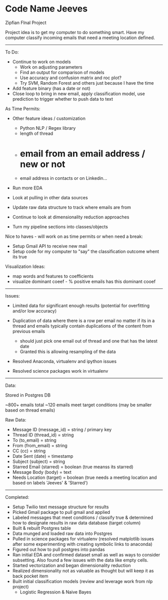 # Code Name Jeeves 
Zipfian FInal Project

Project idea is to get my computer to do something smart. Have my computer classify incoming emails that need a meeting location defined.

------------

To Do:

- Continue to work on models
    - Work on adjusting parameters
    - Find an output for comparison of models
    - Use accuracy and confusion matrix and roc plot?
    - Try SVM, Random Forest and others just because I have the time
- Add feature binary (has a date or not)
- Close loop to bring in new email, apply classification model, use prediction to trigger whether to push data to text


As Time Permits:
- Other feature ideas / customization
    - Python NLP / Regex library
    - length of thread
    - # email from an email address / new or not
    - email address in contacts or on Linkedin...
- Run more EDA

- Look at pulling in other data sources
- Update raw data structure to track where emails are from
- Continue to look at dimensionality reduction approaches
- Turn my pipeline sections into classes/objects

Nice to haves - will work on as time permits or when need a break:

- Setup Gmail API to receive new mail
- Setup code for my computer to "say" the classification outcome whent its true


Visualization Ideas:
- map words and features to coefficients
- visualize dominant coeef - % positive emails has this dominant cooef

---------------
Issues:
- Limited data for significant enough results (potential for overfitting and/or low accuracy)
- Duplication of data where there is a row per email no matter if its in a thread and emails typically contain duplications of the content from previous emails
    - should just pick one email out of  thread and one that has the latest date
    - Granted this is allowing resampling of the data


- Resolved Anaconda, virtualenv and ipython issues
- Resolved science packages work in virtualenv

---------------
Data:

Stored in Postgres DB

~800+ emails total
~120 emails meet target conditions (may be smaller based on thread emails)

Raw Data:
- Message ID (message_id) = string / primary key
- Thread ID (thread_id) = string
- To (to_email) = string
- From (from_email) = string
- CC (cc) = string
- Date Sent (date) = timestamp
- Subject (subject) = string
- Starred Email (starred) = boolean (true meanss its starred)
- Message Body (body) = text
- Needs Location (target) = boolean (true needs a meeting location and based on labels 'Jeeves' & 'Starred')

---------------
Completed:
- Setup Twilio text message structure for results
- Picked Gmail package to pull gmail and applied
- Labeled messages that meet conditions / classify true & determined how to designate results in raw data database (target column)
- Built & rebuilt Postgres table
- Data munged and loaded raw data into Postgres
- Pulled in science packages for virtualenv (resolved matplotlib issues after some experimenting with creating symbolic links to anaconda)
- Figured out how to pull postgres into pandas
- Ran initial EDA and confirmed dataset small as well as ways to consider subsetting. Also found a few issues with the data like empty cells.
- Started vectorization and began dimensionality reduction 
- Realized dimensionality not as valuable as thought but will keep it as back pocket item
- Built initial classification models (review and leverage work from nlp project)
    - Logistic Regression & Naive Bayes



